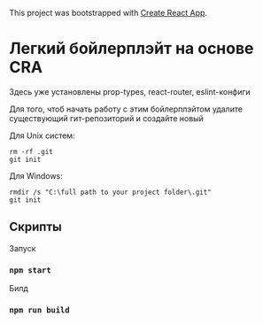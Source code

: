 This project was bootstrapped with [Create React App](https://github.com/facebook/create-react-app).

# Легкий бойлерплэйт на основе CRA

Здесь уже установлены prop-types, react-router, eslint-конфиги

Для того, чтоб начать работу с этим бойлерплэйтом удалите существующий гит-репозиторий и создайте новый

Для Unix систем:
```
rm -rf .git
git init
```
Для Windows:
```
rmdir /s "C:\full path to your project folder\.git"
git init
```


## Скрипты

Запуск

### `npm start`

Билд

### `npm run build`

